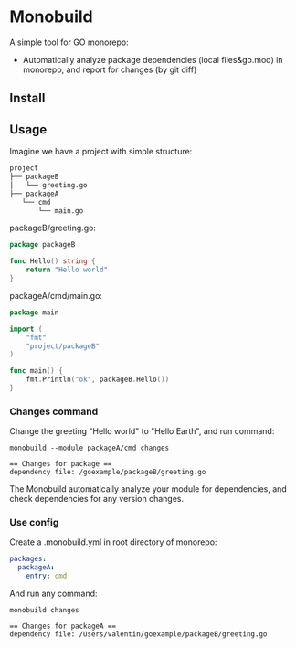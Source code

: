 # Monobuild

A simple tool for GO monorepo:

- Automatically analyze package dependencies (local files&go.mod) in monorepo, and report for changes (by git diff)

## Install

## Usage

Imagine we have a project with simple structure:

```bash
project
├── packageB
│   └── greeting.go
├── packageA
   └── cmd
       └── main.go
```
       
packageB/greeting.go:

```go
package packageB

func Hello() string {
	return "Hello world"
}
```

packageA/cmd/main.go:

```go
package main

import (
	"fmt"
	"project/packageB"
)

func main() {
	fmt.Println("ok", packageB.Hello())
}
```

### Changes command

Change the greeting "Hello world" to "Hello Earth", and run command:

```shell script
monobuild --module packageA/cmd changes

== Changes for package ==
dependency file: /goexample/packageB/greeting.go
``` 

The Monobuild automatically analyze your module for dependencies, and check dependencies for any version changes.

### Use config

Create a .monobuild.yml in root directory of monorepo:

```yaml
packages:
  packageA:
    entry: cmd
```

And run any command:

```shell script
monobuild changes

== Changes for packageA ==
dependency file: /Users/valentin/goexample/packageB/greeting.go
```
